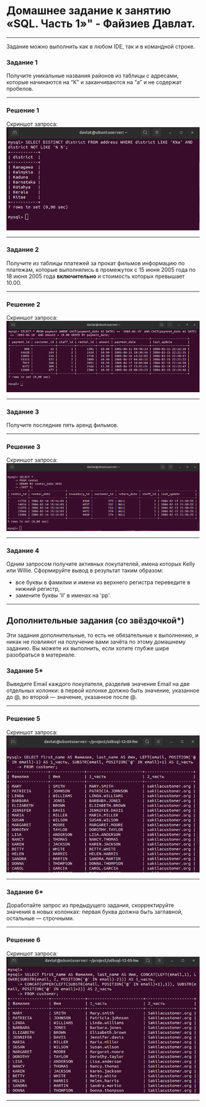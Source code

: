 # Домашнее задание к занятию «SQL. Часть 1»" - Файзиев Давлат.

---

Задание можно выполнить как в любом IDE, так и в командной строке.

### Задание 1
Получите уникальные названия районов из таблицы с адресами, которые начинаются на “K” и заканчиваются на “a” и не содержат пробелов.

---
### Решение 1
Cкриншот запроса:
![Скриншот 1](img/1_1.png)

---
### Задание 2
Получите из таблицы платежей за прокат фильмов информацию по платежам, которые выполнялись в промежуток с 15 июня 2005 года по 18 июня 2005 года **включительно** и стоимость которых превышает 10.00.

---
### Решение 2
Cкриншот запроса:
![Скриншот 2](img/2_1.png)

---
### Задание 3
Получите последние пять аренд фильмов.

---
### Решение 3
Cкриншот запроса:
![Скриншот 3](img/3_1.png)

---
### Задание 4
Одним запросом получите активных покупателей, имена которых Kelly или Willie. 
Сформируйте вывод в результат таким образом:
- все буквы в фамилии и имени из верхнего регистра переведите в нижний регистр,
- замените буквы 'll' в именах на 'pp'.

---
## Дополнительные задания (со звёздочкой*)
Эти задания дополнительные, то есть не обязательные к выполнению, и никак не повлияют на получение вами зачёта по этому домашнему заданию. Вы можете их выполнить, если хотите глубже шире разобраться в материале.

### Задание 5*
Выведите Email каждого покупателя, разделив значение Email на две отдельных колонки: в первой колонке должно быть значение, указанное до @, во второй — значение, указанное после @.

---
### Решение 5
Cкриншот запроса:
![Скриншот 5](img/5_1.png)

---
### Задание 6*
Доработайте запрос из предыдущего задания, скорректируйте значения в новых колонках: первая буква должна быть заглавной, остальные — строчными.

---
### Решение 6
Cкриншот запроса:
![Скриншот 6](img/6_1.png)

---
